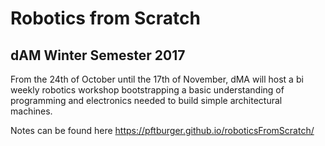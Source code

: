 # Robotics from Scratch
## dAM Winter Semester 2017

From the 24th of October until the 17th of November, dMA will host a bi weekly robotics workshop bootstrapping a basic understanding of programming and electronics needed to build simple architectural machines.

Notes can be found here
https://pftburger.github.io/roboticsFromScratch/
